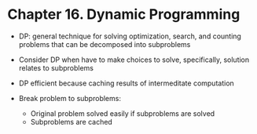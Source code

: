 # Chapter 16. Dynamic Programming

- DP: general technique for solving optimization, search, and counting problems that can be decomposed into subproblems
- Consider DP when have to make choices to solve, specifically, solution relates to subproblems
- DP efficient because caching results of intermeditate computation

- Break problem to subproblems:
  - Original problem solved easily if subproblems are solved
  - Subproblems are cached

